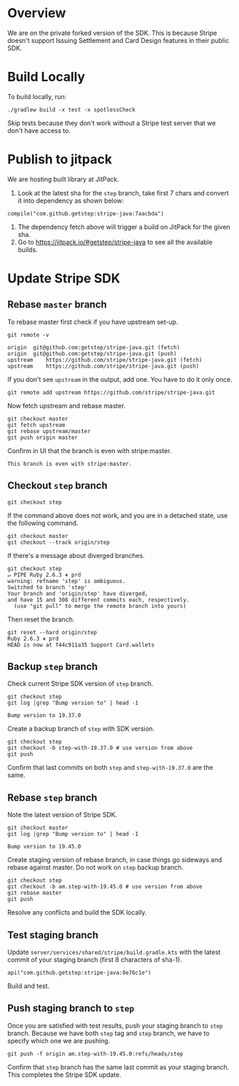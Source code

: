 # Overview
We are on the private forked version of the SDK. This is because Stripe doesn't support
Issuing Settlement and Card Design features in their public SDK.

# Build Locally
To build locally, run:

```
./gradlew build -x test -x spotlessCheck
```

Skip tests because they don't work without a Stripe test server that we don't have access to.

# Publish to jitpack
We are hosting built library at JitPack.

1. Look at the latest sha for the `step` branch, take first 7 chars and convert it into
dependency as shown below:
```
compile("com.github.getstep:stripe-java:7aacbda")
```
1. The dependency fetch above will trigger a build on JitPack for the given sha.
1. Go to https://jitpack.io/#getstep/stripe-java to see all the available builds.

# Update Stripe SDK
## Rebase `master` branch
To rebase master first check if you have upstream set-up.

```
git remote -v

origin	git@github.com:getstep/stripe-java.git (fetch)
origin	git@github.com:getstep/stripe-java.git (push)
upstream	https://github.com/stripe/stripe-java.git (fetch)
upstream	https://github.com/stripe/stripe-java.git (push)
```

If you don't see `upstream` in the output, add one. You have to do it only once.

```
git remote add upstream https://github.com/stripe/stripe-java.git
```

Now fetch upstream and rebase master.

```
git checkout master
git fetch upstream
git rebase upstream/master
git push origin master
```

Confirm in UI that the branch is even with stripe:master.
```
This branch is even with stripe:master.
```

## Checkout `step` branch
```
git checkout step
```
If the command above does not work, and you are in a detached state, use the following command.
```
git checkout master
git checkout --track origin/step
```

If there's a message about diverged branches.
```
git checkout step                                                                                                                                                           ↵ PIPE Ruby 2.6.3 ⎈ prd
warning: refname 'step' is ambiguous.
Switched to branch 'step'
Your branch and 'origin/step' have diverged,
and have 15 and 308 different commits each, respectively.
  (use "git pull" to merge the remote branch into yours)
```
Then reset the branch.
```
git reset --hard origin/step                                                                                                                                                  Ruby 2.6.3 ⎈ prd
HEAD is now at f44c911a35 Support Card.wallets
```

## Backup `step` branch
Check current Stripe SDK version of `step` branch.
```
git checkout step
git log |grep "Bump version to" | head -1

Bump version to 19.37.0
```

Create a backup branch of `step` with SDK version.
```
git checkout step
git checkout -b step-with-19.37.0 # use version from above
git push
```

Confirm that last commits on both `step` and `step-with-19.37.0` are the same.

## Rebase `step` branch
Note the latest version of Stripe SDK.
```
git checkout master
git log |grep "Bump version to" | head -1

Bump version to 19.45.0
```

Create staging version of rebase branch, in case things go sideways and rebase against master. Do not work on `step` backup branch.
```
git checkout step
git checkout -b am.step-with-19.45.0 # use version from above
git rebase master
git push
```
Resolve any conflicts and build the SDK locally.

## Test staging branch
Update `server/services/shared/stripe/build.gradle.kts` with the latest commit of your staging
branch (first 8 characters of sha-1).
```
api("com.github.getstep:stripe-java:8e76c1e")
```
Build and test.

## Push staging branch to `step`
Once you are satisfied with test results, push your staging branch to `step` branch.
Because we have both `step` tag and `step` branch, we have to specify which one we are pushing.
```
git push -f origin am.step-with-19.45.0:refs/heads/step
```
Confirm that `step` branch has the same last commit as your staging branch.
This completes the Stripe SDK update.
